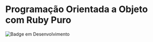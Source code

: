 # Programação Orientada a Objeto com Ruby Puro

![Badge em Desenvolvimento](http://img.shields.io/static/v1?label=STATUS&message=EM%20DESENVOLVIMENTO&color=GREEN)